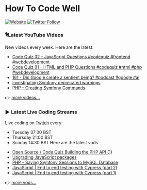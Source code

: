 # How To Code Well

[![Website](https://img.shields.io/twitch/status/howtocodewell?color=pink&label=LIVE%20CODING%20ON%20TWITCH&logoColor=%3D&style=for-the-badge)](https://howtocodewell.net/live)
[![Twitter Follow](https://img.shields.io/twitter/follow/howtocodewell?color=pink&logo=twitter&style=for-the-badge)](https://twitter.com/intent/follow?original_referer=https%3A%2F%2Fgithub.com%2Fhowtocodewell&screen_name=howtocodewell)


### 🎙️Latest YouTube Videos
New videos every week.  Here are the latest:
<!-- YOUTUBE-HTCW:START -->
- [Code Quiz 02 - JavaScript Questions #codequiz #frontend  #webdevelopment](https://www.youtube.com/watch?v=Tyvmq3gyZMY)
- [Code Quiz 01 - HTML and PHP Questions #codequiz #html #php #webdevelopment](https://www.youtube.com/watch?v=Qmz0TvPLgpQ)
- [161 - Did Google create a sentient being? #podcast #google #ai](https://www.youtube.com/watch?v=RqxaznBjz0c)
- [Investigating Symfony deprecated warnings](https://www.youtube.com/watch?v=YwOEM5OC8J0)
- [PHP - Creating Symfony Commands](https://www.youtube.com/watch?v=dnox06-Jn0k)
<!-- YOUTUBE-HTCW:END -->

👉 [more videos...](https://youtube.com/howtocodewell)

### ▶️ Latest Live Coding Streams
Live coding on [Twitch](https://howtocodewell.net/live) every:
- Tuesday 07:00 BST
- Thursday 21:00 BST
- Sunday 14:30 BST
Here are the latest vods

<!-- YOUTUBE-HTCW-LIVE:START -->
- [Open Source \\ Code Quiz Building the PHP API &lpar;1&rpar;](https://www.youtube.com/watch?v=v5X5RIivtOc)
- [Upgrading JavaScript packages](https://www.youtube.com/watch?v=LTFs-2uk_1w)
- [PHP - Saving Symfony Sessions to MySQL Database](https://www.youtube.com/watch?v=vcPgI-lqqTk)
- [JavaScript | End to end testing with Cypress &lpar;part 2&rpar;](https://www.youtube.com/watch?v=9RlJRCPTQxc)
- [JavaScript | End to end testing with Cypress &lpar;part 1&rpar;](https://www.youtube.com/watch?v=4cuB6VbCiDE)
<!-- YOUTUBE-HTCW-LIVE:END -->

👉 [more vods...](https://youtube.com/howtocodewelllive)